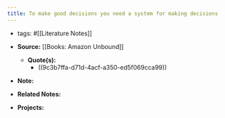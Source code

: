 ```yaml
---
title: To make good decisions you need a system for making decisions
---
```


- tags: #[[Literature Notes]]

- **Source:** [[Books: Amazon Unbound]]
	 - **Quote(s):**
		 - ((9c3b7ffa-d71d-4acf-a350-ed5f069cca99))

- **Note:**

- **Related Notes:**

- **Projects:**
